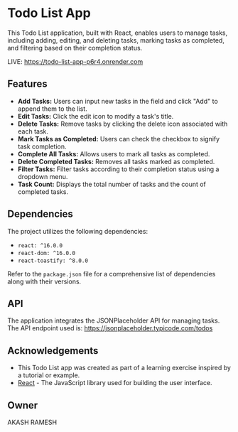 # Todo List App

This Todo List application, built with React, enables users to manage tasks, including adding, editing, and deleting tasks, marking tasks as completed, and filtering based on their completion status.

LIVE:  https://todo-list-app-p6r4.onrender.com

## Features

- **Add Tasks:** Users can input new tasks in the field and click "Add" to append them to the list.
- **Edit Tasks:** Click the edit icon to modify a task's title.
- **Delete Tasks:** Remove tasks by clicking the delete icon associated with each task.
- **Mark Tasks as Completed:** Users can check the checkbox to signify task completion.
- **Complete All Tasks:** Allows users to mark all tasks as completed.
- **Delete Completed Tasks:** Removes all tasks marked as completed.
- **Filter Tasks:** Filter tasks according to their completion status using a dropdown menu.
- **Task Count:** Displays the total number of tasks and the count of completed tasks.

## Dependencies

The project utilizes the following dependencies:

- `react: ^16.0.0`
- `react-dom: ^16.0.0`
- `react-toastify: ^8.0.0`

Refer to the `package.json` file for a comprehensive list of dependencies along with their versions.

## API

The application integrates the JSONPlaceholder API for managing tasks. The API endpoint used is: https://jsonplaceholder.typicode.com/todos

## Acknowledgements

- This Todo List app was created as part of a learning exercise inspired by a tutorial or example.
- [React](https://reactjs.org/) - The JavaScript library used for building the user interface.

## Owner
AKASH RAMESH
